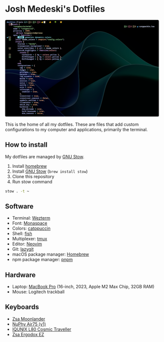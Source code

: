 # Josh Medeski's Dotfiles

![screenshot](./screenshot.png)

This is the home of all my dotfiles. These are files that add custom configurations to my computer and applications, primarily the terminal.

## How to install

My dotfiles are managed by [GNU Stow](https://www.gnu.org/software/stow/).

1. Install [homebrew](https://brew.sh/)
2. Install [GNU Stow](https://www.gnu.org/software/stow/) (`brew install stow`)
3. Clone this repository
4. Run stow command

```sh
stow . -t ~
```


## Software

- Terminal: [Wezterm](https://wezfurlong.org/wezterm)
- Font: [Monaspace](https://monaspace.githubnext.com/)
- Colors: [catppuccin](https://github.com/catppuccin/catppuccin)
- Shell: [fish](https://fishshell.com)
- Multiplexer: [tmux](https://github.com/tmux/tmux/wiki)
- Editor: [Neovim](https://neovim.io)
- Git: [lazygit](https://github.com/jesseduffield/lazygit)
- macOS package manager: [Homebrew](https://brew.sh)
- npm package manager: [pnpm](https://pnpm.io/)

## Hardware

- Laptop: [MacBook Pro](https://www.apple.com/macbook-pro-14-and-16/) (16-inch, 2023, Apple M2 Max Chip, 32GB RAM)
- Mouse: Logitech trackball

## Keyboards

- [Zsa Moonlander](https://www.zsa.io/moonlander/)
- [NuPhy Air75 (v1)](https://nuphy.com/products/air75-v2)
- [IQUNIX L80 Cosmic Traveller](https://iqunix.store/collections/80-series/products/iqunix-l80-cosmic-traveller)
- [Zsa Ergodox EZ](https://ergodox-ez.com)
